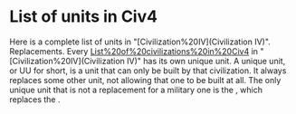 # List of units in Civ4

Here is a complete list of units in "[Civilization%20IV](Civilization IV)".
Replacements.
Every [List%20of%20civilizations%20in%20Civ4](civilization) in "[Civilization%20IV](Civilization IV)" has its own unique unit. A unique unit, or UU for short, is a unit that can only be built by that civilization. It always replaces some other unit, not allowing that one to be built at all.
The only unique unit that is not a replacement for a military one is the , which replaces the . 